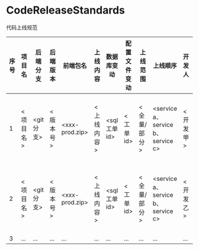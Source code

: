 # CodeReleaseStandards
代码上线规范

| 序号 | 项目名   | 后端分支   | 后端版本 | 前端包名       | 上线内容   | 数据库变动   | 配置文件变动 | 上线范围    | 上线顺序                          | 开发人   | 上线时间        |
| ---- | -------- | ---------- | -------- | -------------- | ---------- | ------------ | ------------ | ----------- | --------------------------------- | -------- | --------------- |
| 1    | <项目名> | <git 分支> | <版本号> | <xxx-prod.zip> | <上线内容> | \<sql工单id> | <工单id>     | <全量/部分> | <service a、service b、service c> | <开发甲> | <立即/其他时间> |
| 2    | <项目名> | <git 分支> | <版本号> | <xxx-prod.zip> | <上线内容> | \<sql工单id> | <工单id>     | <全量/部分> | <service a、service b、service c> | <开发乙> | <立即/其他时间> |
| 3    | ...      | ...        | ...      | ...            | ...        | ...          | ...          | ...         | ...                               | ...      | ...             |

